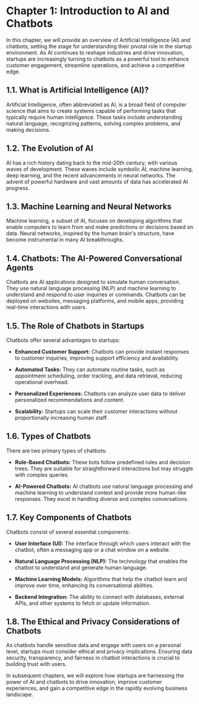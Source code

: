 Chapter 1: Introduction to AI and Chatbots
==========================================

In this chapter, we will provide an overview of Artificial Intelligence (AI) and chatbots, setting the stage for understanding their pivotal role in the startup environment. As AI continues to reshape industries and drive innovation, startups are increasingly turning to chatbots as a powerful tool to enhance customer engagement, streamline operations, and achieve a competitive edge.

1.1. **What is Artificial Intelligence (AI)?**
----------------------------------------------

Artificial Intelligence, often abbreviated as AI, is a broad field of computer science that aims to create systems capable of performing tasks that typically require human intelligence. These tasks include understanding natural language, recognizing patterns, solving complex problems, and making decisions.

1.2. **The Evolution of AI**
----------------------------

AI has a rich history dating back to the mid-20th century, with various waves of development. These waves include symbolic AI, machine learning, deep learning, and the recent advancements in neural networks. The advent of powerful hardware and vast amounts of data has accelerated AI progress.

1.3. **Machine Learning and Neural Networks**
---------------------------------------------

Machine learning, a subset of AI, focuses on developing algorithms that enable computers to learn from and make predictions or decisions based on data. Neural networks, inspired by the human brain's structure, have become instrumental in many AI breakthroughs.

1.4. **Chatbots: The AI-Powered Conversational Agents**
-------------------------------------------------------

Chatbots are AI applications designed to simulate human conversation. They use natural language processing (NLP) and machine learning to understand and respond to user inquiries or commands. Chatbots can be deployed on websites, messaging platforms, and mobile apps, providing real-time interactions with users.

1.5. **The Role of Chatbots in Startups**
-----------------------------------------

Chatbots offer several advantages to startups:

* **Enhanced Customer Support:** Chatbots can provide instant responses to customer inquiries, improving support efficiency and availability.

* **Automated Tasks:** They can automate routine tasks, such as appointment scheduling, order tracking, and data retrieval, reducing operational overhead.

* **Personalized Experiences:** Chatbots can analyze user data to deliver personalized recommendations and content.

* **Scalability:** Startups can scale their customer interactions without proportionally increasing human staff.

1.6. **Types of Chatbots**
--------------------------

There are two primary types of chatbots:

* **Rule-Based Chatbots:** These bots follow predefined rules and decision trees. They are suitable for straightforward interactions but may struggle with complex queries.

* **AI-Powered Chatbots:** AI chatbots use natural language processing and machine learning to understand context and provide more human-like responses. They excel in handling diverse and complex conversations.

1.7. **Key Components of Chatbots**
-----------------------------------

Chatbots consist of several essential components:

* **User Interface (UI):** The interface through which users interact with the chatbot, often a messaging app or a chat window on a website.

* **Natural Language Processing (NLP):** The technology that enables the chatbot to understand and generate human language.

* **Machine Learning Models:** Algorithms that help the chatbot learn and improve over time, enhancing its conversational abilities.

* **Backend Integration:** The ability to connect with databases, external APIs, and other systems to fetch or update information.

1.8. **The Ethical and Privacy Considerations of Chatbots**
-----------------------------------------------------------

As chatbots handle sensitive data and engage with users on a personal level, startups must consider ethical and privacy implications. Ensuring data security, transparency, and fairness in chatbot interactions is crucial to building trust with users.

In subsequent chapters, we will explore how startups are harnessing the power of AI and chatbots to drive innovation, improve customer experiences, and gain a competitive edge in the rapidly evolving business landscape.
